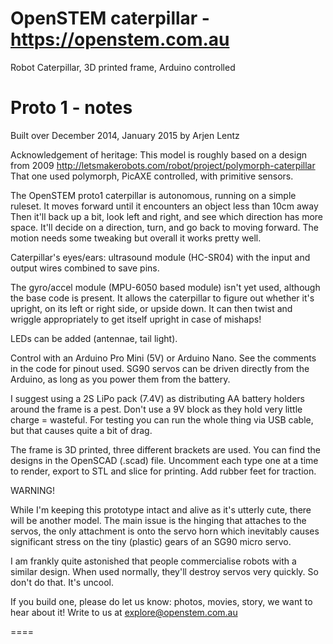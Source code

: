 # OpenSTEM caterpillar - https://openstem.com.au
Robot Caterpillar, 3D printed frame, Arduino controlled

Proto 1 - notes
===============
Built over December 2014, January 2015 by Arjen Lentz

Acknowledgement of heritage:
  This model is roughly based on a design from 2009
  http://letsmakerobots.com/robot/project/polymorph-caterpillar
  That one used polymorph, PicAXE controlled, with primitive sensors.

The OpenSTEM proto1 caterpillar is autonomous, running on a simple ruleset.
It moves forward until it encounters an object less than 10cm away
Then it'll back up a bit, look left and right, and see which direction has more space.
It'll decide on a direction, turn, and go back to moving forward.
The motion needs some tweaking but overall it works pretty well.

Caterpillar's eyes/ears: ultrasound module (HC-SR04) with the input and output wires combined to save pins.

The gyro/accel module (MPU-6050 based module) isn't yet used, although the base code is present.
It allows the caterpillar to figure out whether it's upright, on its left or right side, or upside down.
It can then twist and wriggle appropriately to get itself upright in case of mishaps!

LEDs can be added (antennae, tail light).

Control with an Arduino Pro Mini (5V) or Arduino Nano.
See the comments in the code for pinout used.
SG90 servos can be driven directly from the Arduino, as long as you power them from the battery.

I suggest using a 2S LiPo pack (7.4V) as distributing AA battery holders around the frame is a pest.
Don't use a 9V block as they hold very little charge = wasteful.
For testing you can run the whole thing via USB cable, but that causes quite a bit of drag.

The frame is 3D printed, three different brackets are used.
You can find the designs in the OpenSCAD (.scad) file.
Uncomment each type one at a time to render, export to STL and slice for printing.
Add rubber feet for traction.


WARNING!

While I'm keeping this prototype intact and alive as it's utterly cute, there will be another model.
The main issue is the hinging that attaches to the servos, the only attachment is onto the servo horn
which inevitably causes significant stress on the tiny (plastic) gears of an SG90 micro servo.

I am frankly quite astonished that people commercialise robots with a similar design.
When used normally, they'll destroy servos very quickly. So don't do that. It's uncool.


If you build one, please do let us know: photos, movies, story, we want to hear about it!
Write to us at explore@openstem.com.au

====
